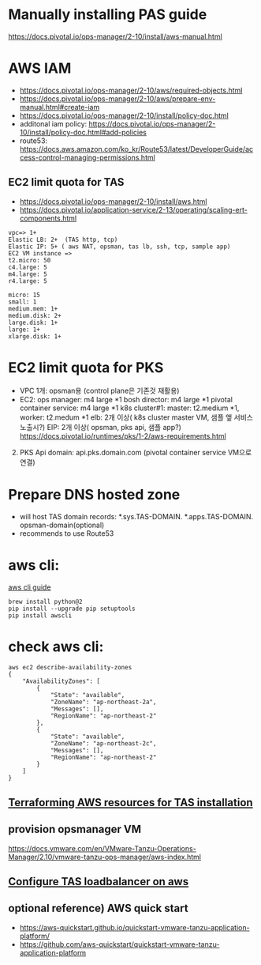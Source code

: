 

# Manually installing PAS guide
https://docs.pivotal.io/ops-manager/2-10/install/aws-manual.html

# AWS IAM 
- https://docs.pivotal.io/ops-manager/2-10/aws/required-objects.html
- https://docs.pivotal.io/ops-manager/2-10/aws/prepare-env-manual.html#create-iam
- https://docs.pivotal.io/ops-manager/2-10/install/policy-doc.html
- additonal iam policy: https://docs.pivotal.io/ops-manager/2-10/install/policy-doc.html#add-policies
- route53: https://docs.aws.amazon.com/ko_kr/Route53/latest/DeveloperGuide/access-control-managing-permissions.html

## EC2 limit quota for TAS
- https://docs.pivotal.io/ops-manager/2-10/install/aws.html
- https://docs.pivotal.io/application-service/2-13/operating/scaling-ert-components.html

```
vpc=> 1+
Elastic LB: 2+  (TAS http, tcp)
Elastic IP: 5+ ( aws NAT, opsman, tas lb, ssh, tcp, sample app)
EC2 VM instance => 
t2.micro: 50
c4.large: 5
m4.large: 5
r4.large: 5
```
```
micro: 15
small: 1
medium.mem: 1+
medium.disk: 2+
large.disk: 1+
large: 1+
xlarge.disk: 1+
```


# EC2 limit quota for PKS
- VPC 1개: opsman용 (control plane은 기존것 재활용)
- EC2: ops manager: m4 large *1
    bosh director: m4 large *1
    pivotal container service:   m4 large *1
    k8s cluster#1: master: t2.medium *1, worker: t2.medum *1 
    elb: 2개 이상( k8s cluster master VM, 샘플 앺 서비스 노출시?)
    EIP: 2개 이상( opsman, pks api, 샘플 app?)
 https://docs.pivotal.io/runtimes/pks/1-2/aws-requirements.html

2. PKS Api domain: api.pks.domain.com (pivotal container service VM으로 연결)

# Prepare DNS hosted zone
- will host TAS domain records: *.sys.TAS-DOMAIN. *.apps.TAS-DOMAIN. opsman-domain(optional)
- recommends to use Route53

# aws cli:
[aws cli guide](https://aws.amazon.com/cli/?sc_channel=PS&sc_campaign=acquisition_KR&sc_publisher=google&sc_medium=english_command_line_b&sc_content=aws_cli_p&sc_detail=aws%20cli&sc_category=command_line&sc_segment=211466232633&sc_matchtype=p&sc_Country=KR&s_kwcid=AL!4422!3!211466232633!p!!g!!aws%20cli&ef_id=Wx6C2wAAAJp261dN:20180620131114:s)

```
brew install python@2
pip install --upgrade pip setuptools
pip install awscli

```


# check aws cli:

```
aws ec2 describe-availability-zones 
{
    "AvailabilityZones": [
        {
            "State": "available", 
            "ZoneName": "ap-northeast-2a", 
            "Messages": [], 
            "RegionName": "ap-northeast-2"
        }, 
        {
            "State": "available", 
            "ZoneName": "ap-northeast-2c", 
            "Messages": [], 
            "RegionName": "ap-northeast-2"
        }
    ]
}
```

## [Terraforming AWS resources for TAS installation ](terraforming-aws.md)

## provision opsmanager VM 
https://docs.vmware.com/en/VMware-Tanzu-Operations-Manager/2.10/vmware-tanzu-ops-manager/aws-index.html

## [Configure TAS loadbalancer on aws](configure-lb-aws.md)

## optional reference) AWS quick start
- https://aws-quickstart.github.io/quickstart-vmware-tanzu-application-platform/
- https://github.com/aws-quickstart/quickstart-vmware-tanzu-application-platform

